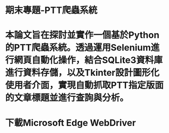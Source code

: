 # 期末專題-PTT爬蟲系統
# 本論文旨在探討並實作一個基於Python的PTT爬蟲系統。透過運用Selenium進行網頁自動化操作，結合SQLite3資料庫進行資料存儲，以及Tkinter設計圖形化使用者介面，實現自動抓取PTT指定版面的文章標題並進行查詢與分析。
# 下載Microsoft Edge WebDriver